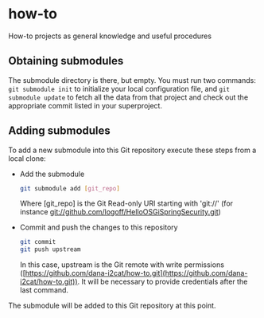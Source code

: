 how-to
======

How-to projects as general knowledge and useful procedures

## Obtaining submodules

The submodule directory is there, but empty. 
You must run two commands: `git submodule init` to initialize your local configuration file, and `git submodule update` to fetch all the data from that project and check out the appropriate commit listed in your superproject.


## Adding submodules

To add a new submodule into this Git repository execute these steps from a local clone:

- Add the submodule

	```bash
	git submodule add [git_repo]
	```

	Where [git_repo] is the Git Read-only URI starting with 'git://' (for instance [git://github.com/logoff/HelloOSGiSpringSecurity.git](git://github.com/logoff/HelloOSGiSpringSecurity.git))

- Commit and push the changes to this repository

	```bash
	git commit
	git push upstream
	```
	In this case, upstream is the Git remote with write permissions ([https://github.com/dana-i2cat/how-to.git](https://github.com/dana-i2cat/how-to.git)). It will be necessary to provide credentials after the last command.

 The submodule will be added to this Git repository at this point.
